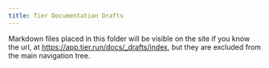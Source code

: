 ```yaml
---
title: Tier Documentation Drafts
---
```


Markdown files placed in this folder will be visible on the site
if you know the url, at
<https://app.tier.run/docs/_drafts/index>, but they are excluded
from the main navigation tree.
